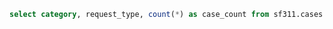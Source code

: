 <!-- SECTION 2: BUILD A SIMPLE CATEGORIES PAGE -->

<!-- 1. Add a new page called categories.md -->

<!-- 2. Copy and paste these instructions onto that page -->

<!-- 3. Add a query that pulls the category, request_type, and case count -->

```sql categories
select category, request_type, count(*) as case_count from sf311.cases group by all order by case_count desc
```

<!-- 4. Add a DataTable component that includes conditional formatting for the case count column (see https://docs.evidence.dev/components/data-table/#conditional-formatting) -->

<DataTable data={categories} search=true rows=10>
    <Column id=category/>
    <Column id=request_type wrap=true/>
    <Column id=case_count contentType=colorscale/>
</DataTable>

<!-- 5. Add search to the table -->

<!-- END OF SECTION 2 -->
